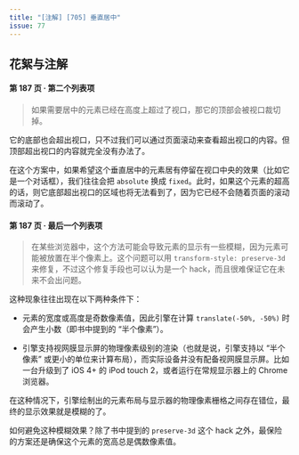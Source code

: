 ```yaml
---
title: "[注解] [705] 垂直居中"
issue: 77
---
```


## 花絮与注解

#### 第 187 页 ‧ 第二个列表项

> 如果需要居中的元素已经在高度上超过了视口，那它的顶部会被视口裁切掉。

它的底部也会超出视口，只不过我们可以通过页面滚动来查看超出视口的内容。但顶部超出视口的内容就完全没有办法了。

在这个方案中，如果希望这个垂直居中的元素居有停留在视口中央的效果（比如它是一个对话框），我们往往会把 `absolute` 换成 `fixed`。此时，如果这个元素的超高的话，则它底部超出视口的区域也将无法看到了，因为它已经不会随着页面的滚动而滚动了。

#### 第 187 页 ‧ 最后一个列表项

> 在某些浏览器中，这个方法可能会导致元素的显示有一些模糊，因为元素可能被放置在半个像素上。这个问题可以用 `transform-style: preserve-3d` 来修复，不过这个修复手段也可以认为是一个 hack，而且很难保证它在未来不会出问题。

这种现象往往出现在以下两种条件下：

* 元素的宽度或高度是奇数像素值，因此引擎在计算 `translate(-50%, -50%)` 时会产生小数（即书中提到的 “半个像素”）。

* 引擎支持视网膜显示屏的物理像素级别的渲染（也就是说，引擎支持以 “半个像素” 或更小的单位来计算布局），而实际设备并没有配备视网膜显示屏。比如一台升级到了 iOS 4+ 的 iPod touch 2，或者运行在常规显示器上的 Chrome 浏览器。

在这种情况下，引擎绘制出的元素布局与显示器的物理像素栅格之间存在错位，最终的显示效果就是模糊的了。

如何避免这种模糊效果？除了书中提到的 `preserve-3d` 这个 hack 之外，最保险的方案还是确保这个元素的宽高总是偶数像素值。

